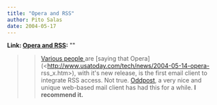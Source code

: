 ```yaml
---
title: "Opera and RSS"
author: Pito Salas
date: 2004-05-17
---
```


**Link: [Opera and RSS](None):** ""


>>

>> [Various people
](<http://channels.lockergnome.com/rss/archives/software/010330.phtml>)are
[saying that Opera](<http://www.usatoday.com/tech/news/2004-05-14-opera-
rss_x.htm>), with it's new release, is the first email client to integrate RSS
access. Not true. [Oddpost](<http://www.oddpost.com/>), a very nice and unique
web-based mail client has had this for a while. **I recommend it.**


